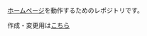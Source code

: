 [ホームページ](https://absolute-value.github.io/)を動作するためのレポジトリです。

作成・変更用は[こちら](https://github.com/Absolute-Value/Portfolio)